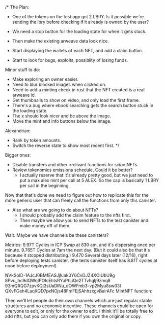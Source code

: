 /*
The Plan:



- One of the tokens on the test app got 2 LBRY. Is it possible we're sending the lbry before checking if it already is owned by the user?
- We need a stop button for the loading state for when it gets stuck.
- Then make the existing arweave data look nice.





- Start displaying the wallets of each NFT, and add a claim button.
- Start to look for bugs, exploits, possiblity of losing funds.


Minor stuff to do:
- Make exploring an owner easier.
- Need to blur blocked images when clicked on.
- Need to add a minting check in rust that the NFT created is a real arweave id.
- Get thumbnails to show on video, and only load the first frame.
- There's a bug where ebook searching gets the search button stuck in the loading state.
- The x should look nicer and be above the image.
- Move the mint and info buttons below the image.

Alexandrian: 
- Rank by token amounts.
- Switch the reverse state to show most recent first.
*/


Bigger ones: 
- Disable transfers and other irrelivant functions for scion NFTs.
- Review tokenomics emissions schedule. Could it be better?
  - I actually reserve that it's already pretty good, but we just need to put a max alex mint per call at 5 ALEX. So the cap is basically 1 LBRY per call in the beginning.







<!-- PRD for the test canister: 
```
type BalanceResult = record { icp : float64; alex : float64; lbry : float64 };
type Result = variant { Ok : text; Err : text };
type TestAccounts = record {
  one : text;
  two : text;
  three : text;
  root : text;
};
service : {
  burn : (nat64, text) -> (Result);
  check_balances : (vec text) -> (vec BalanceResult);
  check_swap_canister_balance : () -> (float64);
  claim_icp_reward : (text) -> (Result);
  get_test_accounts : () -> (TestAccounts) query;
  stake : (nat64, text) -> (Result);
  swap : (nat64, text) -> (Result);
  unstake : (text) -> (Result);
}
```

Pseudocode for the test canister: 


pub fn random_action(percentage_chance) -> bool

- every 10 seconds, trigger a loop with ic_cdk_timers.
  - Check_balances() | E.g.: › check_balances(vec {"root"}) -> (vec {record {icp=0; alex=0; lbry=0}})
    - If ICP > 1
      - random_action(50)
      - Call the swap function to the nearest whole number balance rounded down: 
        - E.g.: check_balances(vec {"root"})
                (vec {record {icp=98.9997; alex=0; lbry=0}})
                › swap(98, "root")
                (variant {Ok="Swapped Successfully!"})
    - If LBRY > 10
      - random_action(50)
      - burn(total LBRY balance -0.04 LBRY for the fee)
    - If ALEX > 1
      - stake(total ALEX balance, rounded down to the nearest whole number)
  - random_action(10)
    - unstake(root)
  - random_action(35)
    - claim_icp_reward(root) -->




Now that that's done we need to figure out how to replicate this for the more generic user that can freely call the functions from only this canister.
- Also what are we going to do about NFTs?
  - I should probably add the claim feature to the nfts first.
  - Then maybe we allow you to send NFTs to the test canister and make money off of them.

Wait. Maybe we have channels be these canisters?























Metrics: 
9.97T Cycles in ICP Swap at 830 am, and it's dispersing once per minute.
9.765T Cycles at 7am the next day. (But it could also be that it's because it stopped distributing.)
9.470 Several days later (12/16), right before deploying tests canister. (the tests canister itself has 8.81T cycles at noon before deployment)



NVkSolD-1AJcJ0BMfEASJjIuak3Y6CvDJZ4XOIUbU9g
8Pvu_hc9dQWqIPOIcEhtsRYuPtLiQe2TTvhgIj9zmq8
93mQRQG7zpvKQj3sUaDlNu_dOWFmb3-vp2Myu8sw03I
QXvFGeh4LaqKQD7pxNOjs48FmFEjSAhhzxgvBairAFc
MintNFT function:


Then we'll let people do their own channels which are just regular stable structures and no economic incentive. 
These channels could be open for everyone to edit, or only for the owner to edit.
I think it'll be totally free to add nfts, but you can only add them if you own the original or copy.







